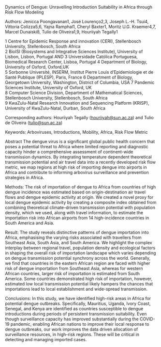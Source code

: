 Dynamics of Dengue: Unravelling Introduction Suitability in Africa through Risk Flow Modeling

Authors: Jenicca Poongavanan1, José Lourenço2,3, Joseph L.-H. Tsui4, Vittoria Colizza5,6, Yajna Ramphal1, Cheryl Baxter1, Moritz U.G. Kraemer4,7, Marcel Dunaiski8, Tulio de Oliveira1,9, Houriiyah Tegally1

1 Centre for Epidemic Response and innovation (CERI), Stellenbosch University, Stellenbosch, South Africa		
2 BioISI (Biosystems and Integrative Sciences Institute), University of Lisbon, Lisbon, Portugal AND 3 Universidade Católica Portuguesa, Biomedical Research Center, Lisboa, Portugal
4 Department of Biology, University of Oxford, Oxford,UK			
5 Sorbonne Université, INSERM, Institut Pierre Louis d’Epidemiologie et de Santé Publique (IPLESP), Paris, France
6 Department of Biology, Georgetown University, Washington, District of Columbia, USA
7 Pandemic Sciences Institute, University of Oxford, UK 		
8 Computer Science Division, Department of Mathematical Sciences, Stellenbosch University, Stellenbosch, South Africa 	
9 KwaZulu-Natal Research Innovation and Sequencing Platform (KRISP), University of KwaZulu-Natal, Durban, South Africa

Corresponding authors: Houriiyah Tegally (houriiyah@sun.ac.za) and Tulio de Oliveira (tulio@sun.ac.za)

Keywords: Arboviruses, Introductions, Mobility, Africa, Risk Flow Metric


Abstract 
The dengue virus is a significant global public health concern that poses a potential threat to Africa where limited reporting and diagnostic capacity hinder a comprehensive assessment of continent-wide transmission dynamics. By integrating temperature dependent theoretical transmission potential and air travel data into a recently developed risk flow metric, we map regions at high risk of importing dengue into airports in Africa and contribute to informing arbovirus surveillance and prevention strategies in Africa.

Methods: The risk of importation of dengue to Africa from countries of high dengue incidence was estimated based on origin-destination air travel flows and dengue epidemic activity at origin. We created a novel proxy for local dengue epidemic activity by creating a composite index obtained from combining theoretical climate-driven transmission potential with population density, which we used, along with travel information, to estimate the importation risk into African airports from 14 high-incidence countries in South America and Asia. 

Result: The study reveals distinctive patterns of dengue importation into Africa, emphasising the varying risks associated with travellers from Southeast Asia, South Asia, and South America. We highlight the complex interplay between regional travel, population density and ecological factors in shaping the overall risk of importation landscape which varies depending on dengue transmission potential synchrony across the world. Generally, we find that countries in the eastern African region are faced with higher risk of dengue importation from Southeast Asia, whereas for western African countries, larger risk of importation is estimated from South America. Some countries demonstrated high risk of importation, however, estimated low local transmission potential likely hampers the chances that importations lead to local establishment and wide-spread transmission. 

Conclusions: In this study, we have identified high-risk areas in Africa for potential dengue outbreaks. Specifically, Mauritius, Uganda, Ivory Coast, Senegal, and Kenya are identified as countries susceptible to dengue introductions during periods of persistent transmission suitability. Even though surveillance capacity has improved substantially during the COVID-19 pandemic, enabling African nations to improve their local response to dengue outbreaks, our work improves the data driven allocation of surveillance resources, in high-risk regions. These will be critical in detecting and managing imported cases.
